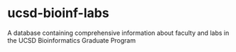 # ucsd-bioinf-labs
A database containing comprehensive information about faculty and labs in the UCSD Bioinformatics Graduate Program
